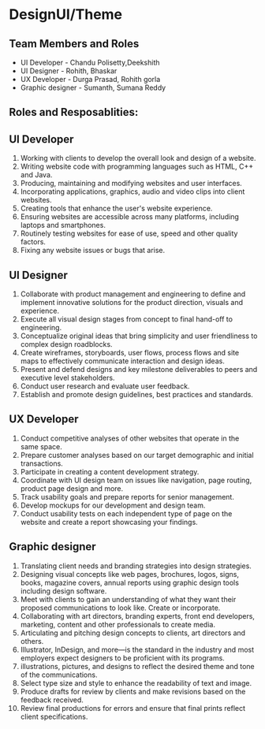 # DesignUI/Theme

## Team Members and Roles
- UI Developer     - Chandu Polisetty,Deekshith
- UI Designer      - Rohith, Bhaskar
- UX Developer     - Durga Prasad, Rohith gorla
- Graphic designer - Sumanth, Sumana Reddy

## Roles and Resposablities:

## UI Developer
1. Working with clients to develop the overall look and design of a website.
2. Writing website code with programming languages such as HTML, C++ and Java.
3. Producing, maintaining and modifying websites and user interfaces.
4. Incorporating applications, graphics, audio and video clips into client websites.
5. Creating tools that enhance the user's website experience.
6. Ensuring websites are accessible across many platforms, including laptops and smartphones.
7. Routinely testing websites for ease of use, speed and other quality factors.
8. Fixing any website issues or bugs that arise.

## UI Designer

1. Collaborate with product management and engineering to define and implement innovative solutions for the product direction, visuals    and experience.
2. Execute all visual design stages from concept to final hand-off to engineering.
3. Conceptualize original ideas that bring simplicity and user friendliness to complex design roadblocks.
4. Create wireframes, storyboards, user flows, process flows and site maps to effectively communicate interaction and design ideas.
5. Present and defend designs and key milestone deliverables to peers and executive level stakeholders.
6. Conduct user research and evaluate user feedback.
7. Establish and promote design guidelines, best practices and standards.

## UX Developer

1. Conduct competitive analyses of other websites that operate in the same space.
2. Prepare customer analyses based on our target demographic and initial transactions.
3. Participate in creating a content development strategy.
4. Coordinate with UI design team on issues like navigation, page routing, product page design and more.
5. Track usability goals and prepare reports for senior management.
6. Develop mockups for our development and design team.
7. Conduct usability tests on each independent type of page on the website and create a report showcasing your findings.


## Graphic designer

1. Translating client needs and branding strategies into design strategies.
2. Designing visual concepts like web pages, brochures, logos, signs, books, magazine covers, annual reports using graphic design tools including design software.
3. Meet with clients to gain an understanding of what they want their proposed communications to look like. Create or incorporate.
6. Collaborating with art directors, branding experts, front end developers, marketing, content and other professionals to create media.
7. Articulating and pitching design concepts to clients, art directors and others.
8. Illustrator, InDesign, and more—is the standard in the industry and most employers expect designers to be proficient with its programs.
9. illustrations, pictures, and designs to reflect the desired theme and tone of the communications.
10. Select type size and style to enhance the readability of text and image.
11. Produce drafts for review by clients and make revisions based on the feedback received.
12. Review final productions for errors and ensure that final prints reflect client specifications.

